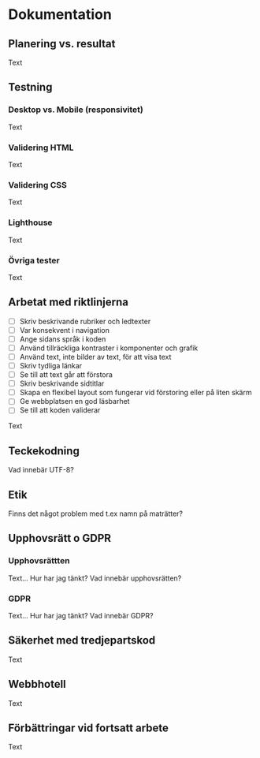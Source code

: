 # Dokumentation

## Planering vs. resultat

Text

## Testning

### Desktop vs. Mobile (responsivitet)

Text

### Validering HTML

Text

### Validering CSS

Text

### Lighthouse

Text

### Övriga tester

Text

## Arbetat med riktlinjerna

- [ ] Skriv beskrivande rubriker och ledtexter
- [ ] Var konsekvent i navigation
- [ ] Ange sidans språk i koden
- [ ] Använd tillräckliga kontraster i komponenter och grafik
- [ ] Använd text, inte bilder av text, för att visa text
- [ ] Skriv tydliga länkar
- [ ] Se till att text går att förstora
- [ ] Skriv beskrivande sidtitlar
- [ ] Skapa en flexibel layout som fungerar vid förstoring eller på liten skärm
- [ ] Ge webbplatsen en god läsbarhet
- [ ] Se till att koden validerar

Text

## Teckekodning

Vad innebär UTF-8?

## Etik 

Finns det något problem med t.ex namn på maträtter?

## Upphovsrätt o GDPR

### Upphovsrättten

Text... Hur har jag tänkt? Vad innebär upphovsrätten?

### GDPR

Text... Hur har jag tänkt? Vad innebär GDPR?

## Säkerhet med tredjepartskod

Text

## Webbhotell

Text

## Förbättringar vid fortsatt arbete

Text
